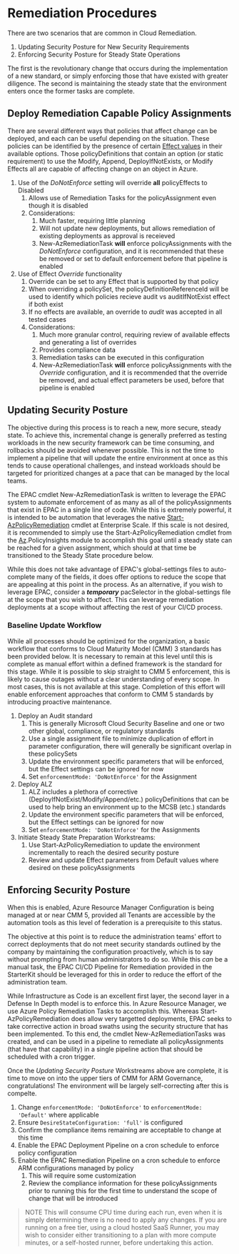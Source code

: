 # Remediation Procedures

There are two scenarios that are common in Cloud Remediation.

1. Updating Security Posture for New Security Requirements
2. Enforcing Security Posture for Steady State Operations

The first is the revolutionary change that occurs during the implementation of a new standard, or simply enforcing those that have existed with greater diligence. The second is maintaining the steady state that the environment enters once the former tasks are complete.

## Deploy Remediation Capable Policy Assignments

There are several different ways that policies that affect change can be deployed, and each can be useful depending on the situation. These policies can be identified by the presence of certain [Effect values](https://learn.microsoft.com/en-us/azure/governance/policy/concepts/effect-basics) in their available options. Those policyDefinitions that contain an option (or static requirement) to use the Modify, Append, DeployIfNotExists, or Modify Effects all are capable of affecting change on an object in Azure.

1. Use of the *DoNotEnforce* setting will override **all** policyEffects to Disabled
    1. Allows use of Remediation Tasks for the policyAssignment even though it is disabled
    1. Considerations:
        1. Much faster, requiring little planning
        1. Will not update new deployments, but allows remediation of existing deployments as approval is receieved
        1. New-AzRemediationTask **will** enforce policyAssignments with the *DoNotEnforce* configuration, and it is recommended that these be removed or set to default enforcement before that pipeline is enabled
1. Use of Effect *Override* functionality
    1. Override can be set to any Effect that is supported by that policy
    1. When overriding a policySet, the policyDefinitionReferenceId will be used to identify which policies recieve audit vs auditIfNotExist effect if both exist
    1. If no effects are available, an override to *audit* was accepted in all tested cases
    1. Considerations:
        1. Much more granular control, requiring review of available effects and generating a list of overrides
        1. Provides compliance data
        1. Remediation tasks can be executed in this configuration
        1. New-AzRemediationTask **will** enforce policyAssignments with the *Override* configuration, and it is recommended that the override be removed, and actual effect parameters be used, before that pipeline is enabled

## Updating Security Posture

The objective during this process is to reach a new, more secure, steady state. To achieve this, incremental change is generally preferred as testing workloads in the new security framework can be time consuming, and rollbacks should be avoided whenever possible. This is not the time to implement a pipeline that will update the entire environment at once as this tends to cause operational challenges, and instead workloads should be targeted for prioritized changes at a pace that can be managed by the local teams.

The EPAC cmdlet New-AzRemediationTask is written to leverage the EPAC system to automate enforcement of as many as all of the policyAssignments that exist in EPAC in a single line of code. While this is extremely powerful, it is intended to be automation that leverages the native [Start-AzPolicyRemediation](https://learn.microsoft.com/en-us/powershell/module/az.policyinsights/start-azpolicyremediation) cmdlet at Enterprise Scale. If this scale is not desired, it is recommended to simply use the Start-AzPolicyRemediation cmdlet from the [Az](https://www.powershellgallery.com/packages/Az).PolicyInsights module to accomplish this goal until a steady state can be reached for a given assignment, which should at that time be transitioned to the Steady State procedure below.

While this does not take advantage of EPAC's global-settings files to auto-complete many of the fields, it does offer options to reduce the scope that are appealing at this point in the process. As an alternative, if you wish to leverage EPAC, consider a ***temporary*** pacSelector in the global-settings file at the scope that you wish to affect. This can leverage remediation deployments at a scope without affecting the rest of your CI/CD process.

### Baseline Update Workflow

While all processes should be optimized for the organization, a basic workflow that conforms to Cloud Maturity Model (CMM) 3 standards has been provided below. It is necessary to remain at this level until this is complete as manual effort within a defined framework is the standard for this stage. While it is possible to skip straight to CMM 5 enforcement, this is likely to cause outages without a clear understanding of every scope. In most cases, this is not available at this stage. Completion of this effort will enable enforcement approaches that conform to CMM 5 standards by introducing proactive maintenance.

1. Deploy an Audit standard
    1. This is generally Microsoft Cloud Security Baseline and one or two other global, compliance, or regulatory standards
    1. Use a single assignment file to minimize duplication of effort in parameter configuration, there will generally be significant overlap in these policySets
    1. Update the environment specific parameters that will be enforced, but the Effect settings can be ignored for now
    1. Set `enforcementMode: 'DoNotEnforce'` for the Assignment
1. Deploy ALZ
    1. ALZ includes a plethora of corrective (DeployIfNotExist/Modify/Append/etc.) policyDefinitions that can be used to help bring an environment up to the MCSB (etc.) standards
    1. Update the environment specific parameters that will be enforced, but the Effect settings can be ignored for now
    1. Set `enforcementMode: 'DoNotEnforce'` for the Assignments
1. Initiate Steady State Preparation Workstreams:
    1. Use Start-AzPolicyRemediation to update the environment incrementally to reach the desired security posture
    1. Review and update Effect parameters from Default values where desired on these policyAssignments

## Enforcing Security Posture

When this is enabled, Azure Resource Manager Configuration is being managed at or near CMM 5, provided all Tenants are accessible by the automation tools as this level of federation is a prerequisite to this status.

The objective at this point is to reduce the administration teams' effort to correct deployments that do not meet security standards outlined by the company by maintaining the configuration proactively, which is to say without prompting from human administrators to do so. While this *can* be a manual task, the EPAC CI/CD Pipeline for Remediation provided in the StarterKit should be leveraged for this in order to reduce the effort of the administration team.

While Infrastructure as Code is an excellent first layer, the second layer in a Defense In Depth model is to enforce this. In Azure Resource Manager, we use Azure Policy Remediation Tasks to accomplish this. Whereas Start-AzPolicyRemediation does allow very targetted deployments, EPAC seeks to take corrective action in broad swaths using the security structure that has been implemented. To this end, the cmdlet New-AzRemediationTasks was created, and can be used in a pipeline to remediate all policyAssignments (that have that capability) in a single pipeline action that should be scheduled with a cron trigger.

Once the *Updating Security Posture* Workstreams above are complete, it is time to move on into the upper tiers of CMM for ARM Governance, congratulations! The environment will be largely self-correcting after this is compelte.

1. Change `enforcementMode: 'DoNotEnforce'` to `enforcementMode: 'Default'` where applicable
1. Ensure `DesireStateConfiguration: 'full'` is configured
1. Confirm the compliance items remaining are acceptable to change at this time
1. Enable the EPAC Deployment Pipeline on a cron schedule to enforce policy configuration
1. Enable the EPAC Remediation Pipeline on a cron schedule to enforce ARM configurations managed by policy
    1. This will require some customization
    1. Review the compliance information for these policyAssignments prior to running this for the first time to understand the scope of change that will be introduced

 > NOTE
 > This will consume CPU time during each run, even when it is simply determining there is no need to apply any changes. If you are running on a free tier, using a cloud hosted SaaS Runner, you may wish to consider either transitioning to a plan with more compute minutes, or a self-hosted runner, before undertaking this action.
